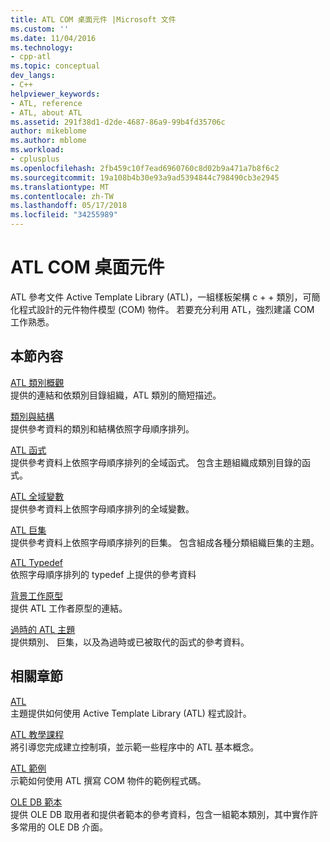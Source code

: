 ```yaml
---
title: ATL COM 桌面元件 |Microsoft 文件
ms.custom: ''
ms.date: 11/04/2016
ms.technology:
- cpp-atl
ms.topic: conceptual
dev_langs:
- C++
helpviewer_keywords:
- ATL, reference
- ATL, about ATL
ms.assetid: 291f38d1-d2de-4687-86a9-99b4fd35706c
author: mikeblome
ms.author: mblome
ms.workload:
- cplusplus
ms.openlocfilehash: 2fb459c10f7ead6960760c8d02b9a471a7b8f6c2
ms.sourcegitcommit: 19a108b4b30e93a9ad5394844c798490cb3e2945
ms.translationtype: MT
ms.contentlocale: zh-TW
ms.lasthandoff: 05/17/2018
ms.locfileid: "34255989"
---
```

# <a name="atl-com-desktop-components"></a>ATL COM 桌面元件
ATL 參考文件 Active Template Library (ATL)，一組樣板架構 c + + 類別，可簡化程式設計的元件物件模型 (COM) 物件。 若要充分利用 ATL，強烈建議 COM 工作熟悉。  
  
## <a name="in-this-section"></a>本節內容  
 [ATL 類別概觀](../atl/atl-class-overview.md)  
 提供的連結和依類別目錄組織，ATL 類別的簡短描述。  
  
 [類別與結構](../atl/reference/atl-classes.md)  
 提供參考資料的類別和結構依照字母順序排列。  
  
 [ATL 函式](../atl/reference/atl-functions.md)  
 提供參考資料上依照字母順序排列的全域函式。 包含主題組織成類別目錄的函式。  
  
 [ATL 全域變數](../atl/reference/atl-global-variables.md)  
 提供參考資料上依照字母順序排列的全域變數。  
  
 [ATL 巨集](../atl/reference/atl-macros.md)  
 提供參考資料上依照字母順序排列的巨集。 包含組成各種分類組織巨集的主題。  
  
 [ATL Typedef](../atl/reference/atl-typedefs.md)  
 依照字母順序排列的 typedef 上提供的參考資料  
  
 [背景工作原型](../atl/reference/worker-archetype.md)  
 提供 ATL 工作者原型的連結。  
  
 [過時的 ATL 主題](http://msdn.microsoft.com/en-us/7af0223d-148e-4a4c-bf9c-3e916a3b67ec)  
 提供類別、 巨集，以及為過時或已被取代的函式的參考資料。  
  
## <a name="related-sections"></a>相關章節  
 [ATL](../atl/active-template-library-atl-concepts.md)  
 主題提供如何使用 Active Template Library (ATL) 程式設計。  
  
 [ATL 教學課程](../atl/active-template-library-atl-tutorial.md)  
 將引導您完成建立控制項，並示範一些程序中的 ATL 基本概念。  
  
 [ATL 範例](../visual-cpp-samples.md)  
 示範如何使用 ATL 撰寫 COM 物件的範例程式碼。  
  
 [OLE DB 範本](../data/oledb/ole-db-templates.md)  
 提供 OLE DB 取用者和提供者範本的參考資料，包含一組範本類別，其中實作許多常用的 OLE DB 介面。  

